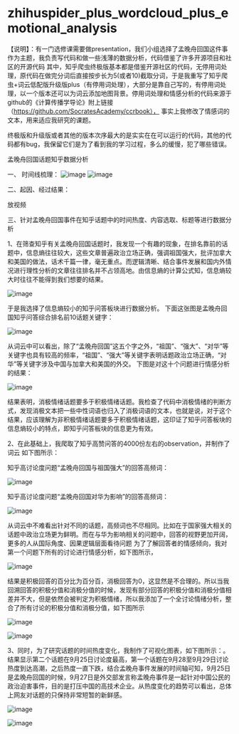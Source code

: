 # zhihuspider_plus_wordcloud_plus_emotional_analysis
【说明】：有一门选修课需要做presentation，我们小组选择了孟晚舟回国这件事作为主题，我负责写代码和做一些浅薄的数据分析，代码借鉴了许多开源项目和社区的开源代码
其中，知乎爬虫终极版基本都是借鉴开源社区的代码，无停用词处理，原代码在做完分词后直接按步长为5(或者10)截取分词，于是我重写了知乎爬虫+词云低配版升级版plus（有停用词处理），大部分是靠自己写的，有停用词处理，以一个版本还可以为词云添加地图背景。停用词处理和情感分析的代码来源于github的《计算传播学导论》附上链接（https://github.com/SocratesAcademy/ccrbook）， 事实上我修改了情感词的文本，用来适应我研究的课题。

终极版和升级版或者其他的版本次序最大的是实实在在可以运行的代码，其他的代码都有bug，我保留它们是为了看到我的学习过程，多么的缓慢，犯了哪些错误。

孟晚舟回国话题知乎数据分析

一、 时间线梳理：
 ![image](https://github.com/Afterimages/zhihuspider_plus_wordcloud_plus_emotional_analysis/blob/325d91a991bb00e10e135e54e27ebd7f4df43f20/Snipaste_2021-11-22_14-41-04_LI.jpg)
 ![image](Snipaste_2021-11-22_14-59-32.png)
 
二、起因、经过结果：

放视频

三、针对孟晚舟回国事件在知乎话题中的时间热度、内容选取、标题等进行数据分析

1、在筛查知乎有关孟晚舟回国话题时，我发现一个有趣的现象，在排名靠前的话题中，信息熵往往较大，这些文章普遍政治立场正确，强调祖国强大，批评加拿大和美国的做法，话术千篇一律，毫无重点。而逻辑清晰、结合事件发展和国内外情况进行理性分析的文章往往排名并不占领高地。由信息熵的计算公式知，信息熵较大时往往不能得到我们想要的结果。

![image](信息熵.png)

于是我选择了信息熵较小的知乎问答板块进行数据分析。
下面这张图是孟晚舟回国知乎问答综合排名前10话题关键字：

 ![image](知乎词云.png)
 
从词云中可以看出，除了“孟晚舟回国”这五个字之外，“祖国”、“强大”、“对华”等关键字也具有较高的频率，“祖国”、“强大”等关键字表明话题政治立场正确，“对华”等关键字涉及中国与加拿大和美国的外交。
下图是对这十个问题进行情感分析的结果：

 ![image](知乎情感分析.png)
 
结果表明，消极情绪话题要多于积极情绪话题。我检查了代码中消极情绪的判断方式，发现消极文本把一些中性词语也归入了消极词语的文本，也就是说，对于这个结果，应该理解为非积极情绪话题要多于积极情绪话题，这印证了知乎问答板块的信息熵较小的特点，即知乎问答板块的信息更为有效。

2、在此基础上，我爬取了知乎高赞问答的4000份左右的observation，并制作了词云
如下图所示：

知乎高讨论度问题“孟晚舟回国与祖国强大”的回答高频词：

 ![image](孟回国与祖国强大.png)
 
知乎高讨论度问题“孟晚舟回国对华为影响”的回答高频词：

 ![image](孟回国对华为影响.png)
 
从词云中不难看出针对不同的话题，高频词也不尽相同。比如在于国家强大相关的话题中政治立场更为鲜明。而在与华为影响相关的问题中，回答的视野更加开阔，更多的人从国际角度、因果逻辑层面看待问题
为了了解回答者的情感倾向，我对第一个问题下所有的讨论进行情感分析，如下图所示，

![image](孟回国与祖国强大情感分析1.png)

结果是积极回答的百分比为百分百，消极回答为0，这显然是不合理的。所以当我回溯回答的积极分值和消极分值的时候，发现有部分回答的积极分值和消极分值相差并不大，但是依然会被判定为积极情绪，所以我添加了一个全讨论情绪分析，整合了所有讨论的积极分值和消极分值，如下图所示

![image](孟回国与祖国强大情感分析.png)

![image](孟情感分值.png)
 
 
 
3、同时，为了研究话题的时间热度变化，我制作了可视化图表，如下图所示：。
结果显示第二个话题在9月25日讨论度最高，第一个话题在9月28至9月29日讨论热度到达高潮，之后热度一直下跌，结合孟晚舟事件发展的时间轴可知，9月25日是孟晚舟回国的时候，9月27日是外交部发言称孟晚舟事件是一起针对中国公民的政治迫害事件，目的是打压中国的高技术企业。从热度变化的趋势可以看出，总体上网友对话题的只保持非常短暂的新鲜感。

 ![image](热度1.jpg)
 
 ![image](热度2.jpg)
 

